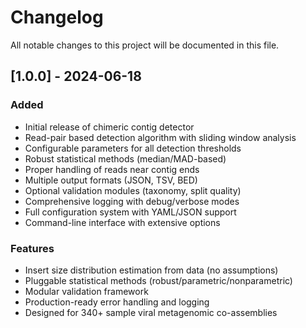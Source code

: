 # Changelog

All notable changes to this project will be documented in this file.

## [1.0.0] - 2024-06-18

### Added
- Initial release of chimeric contig detector
- Read-pair based detection algorithm with sliding window analysis  
- Configurable parameters for all detection thresholds
- Robust statistical methods (median/MAD-based)
- Proper handling of reads near contig ends
- Multiple output formats (JSON, TSV, BED)
- Optional validation modules (taxonomy, split quality)
- Comprehensive logging with debug/verbose modes
- Full configuration system with YAML/JSON support
- Command-line interface with extensive options

### Features
- Insert size distribution estimation from data (no assumptions)
- Pluggable statistical methods (robust/parametric/nonparametric)
- Modular validation framework  
- Production-ready error handling and logging
- Designed for 340+ sample viral metagenomic co-assemblies